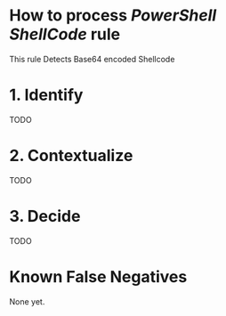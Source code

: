 # How to process *PowerShell ShellCode* rule
This rule Detects Base64 encoded Shellcode

# 1. Identify
TODO

# 2. Contextualize
TODO

# 3. Decide
TODO

# Known False Negatives
None yet.
